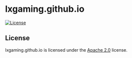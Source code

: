 # lxgaming.github.io

[![License](https://img.shields.io/github/license/LXGaming/lxgaming.github.io?label=License&cacheSeconds=86400)](https://github.com/LXGaming/lxgaming.github.io/blob/main/LICENSE)

## License
lxgaming.github.io is licensed under the [Apache 2.0](https://github.com/LXGaming/lxgaming.github.io/blob/main/LICENSE) license.